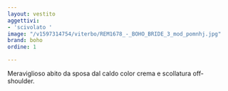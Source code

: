 ```yaml
---
layout: vestito
aggettivi:
- 'scivolato '
image: "/v1597314754/viterbo/REM1678_-_BOHO_BRIDE_3_mod_pomnhj.jpg"
brand: boho
ordine: 1

---
```

Meraviglioso abito da sposa dal caldo color crema e scollatura off- shoulder.